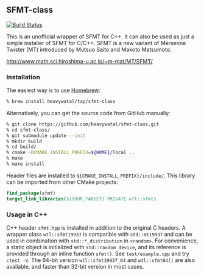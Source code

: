 ## SFMT-class

[![Build Status](https://travis-ci.org/heavywatal/sfmt-class.svg?branch=master)](https://travis-ci.org/heavywatal/sfmt-class)

This is an unofficial wrapper of SFMT for C++.
It can also be used as just a simple installer of SFMT for C/C++.
SFMT is a new variant of Mersenne Twister (MT) introduced by Mutsuo Saito and Makoto Matsumoto.

http://www.math.sci.hiroshima-u.ac.jp/~m-mat/MT/SFMT/

### Installation

The easiest way is to use [Homebrew](https://brew.sh/):
```sh
% brew install heavywatal/tap/sfmt-class
```

Alternatively, you can get the source code from GitHub manually:
```sh
% git clone https://github.com/heavywatal/sfmt-class.git
% cd sfmt-class/
% git submodule update --init
% mkdir build
% cd build/
% cmake -DCMAKE_INSTALL_PREFIX=${HOME}/local ..
% make
% make install
```

Header files are installed to `${CMAKE_INSTALL_PREFIX}/include/`.
This library can be imported from other CMake projects:
```cmake
find_package(sfmt)
target_link_libraries(${YOUR_TARGET} PRIVATE wtl::sfmt)
```

### Usage in C++

C++ header `sfmt.hpp` is installed in addition to the original C headers.
A wrapper class `wtl::sfmt19937` is compatible with `std::mt19937` and can be used in combination with `std::*_distribution` in `<random>`.
For convenience, a static object is initialized with `std::random_device`, and its reference is provided through an inline function `sfmt()`.
See ``test/example.cpp`` and try `ctest -V`.
The 64-bit version `wtl::sfmt19937_64` and `wtl::sfmt64()` are also available, and faster than 32-bit version in most cases.
